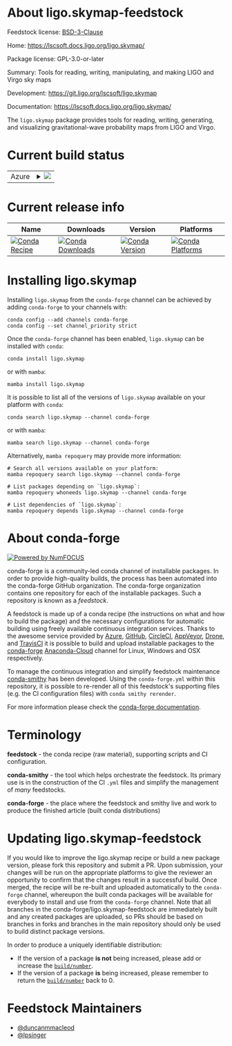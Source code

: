 About ligo.skymap-feedstock
===========================

Feedstock license: [BSD-3-Clause](https://github.com/conda-forge/ligo.skymap-feedstock/blob/main/LICENSE.txt)

Home: https://lscsoft.docs.ligo.org/ligo.skymap/

Package license: GPL-3.0-or-later

Summary: Tools for reading, writing, manipulating, and making LIGO and Virgo sky maps

Development: https://git.ligo.org/lscsoft/ligo.skymap

Documentation: https://lscsoft.docs.ligo.org/ligo.skymap/

The `ligo.skymap` package provides tools for reading, writing, generating,
and visualizing gravitational-wave probability maps from LIGO and Virgo.


Current build status
====================


<table>
    
  <tr>
    <td>Azure</td>
    <td>
      <details>
        <summary>
          <a href="https://dev.azure.com/conda-forge/feedstock-builds/_build/latest?definitionId=2628&branchName=main">
            <img src="https://dev.azure.com/conda-forge/feedstock-builds/_apis/build/status/ligo.skymap-feedstock?branchName=main">
          </a>
        </summary>
        <table>
          <thead><tr><th>Variant</th><th>Status</th></tr></thead>
          <tbody><tr>
              <td>linux_64_numpy1.20python3.8.____cpython</td>
              <td>
                <a href="https://dev.azure.com/conda-forge/feedstock-builds/_build/latest?definitionId=2628&branchName=main">
                  <img src="https://dev.azure.com/conda-forge/feedstock-builds/_apis/build/status/ligo.skymap-feedstock?branchName=main&jobName=linux&configuration=linux%20linux_64_numpy1.20python3.8.____cpython" alt="variant">
                </a>
              </td>
            </tr><tr>
              <td>linux_64_numpy1.20python3.9.____cpython</td>
              <td>
                <a href="https://dev.azure.com/conda-forge/feedstock-builds/_build/latest?definitionId=2628&branchName=main">
                  <img src="https://dev.azure.com/conda-forge/feedstock-builds/_apis/build/status/ligo.skymap-feedstock?branchName=main&jobName=linux&configuration=linux%20linux_64_numpy1.20python3.9.____cpython" alt="variant">
                </a>
              </td>
            </tr><tr>
              <td>linux_64_numpy1.21python3.10.____cpython</td>
              <td>
                <a href="https://dev.azure.com/conda-forge/feedstock-builds/_build/latest?definitionId=2628&branchName=main">
                  <img src="https://dev.azure.com/conda-forge/feedstock-builds/_apis/build/status/ligo.skymap-feedstock?branchName=main&jobName=linux&configuration=linux%20linux_64_numpy1.21python3.10.____cpython" alt="variant">
                </a>
              </td>
            </tr><tr>
              <td>linux_64_numpy1.23python3.11.____cpython</td>
              <td>
                <a href="https://dev.azure.com/conda-forge/feedstock-builds/_build/latest?definitionId=2628&branchName=main">
                  <img src="https://dev.azure.com/conda-forge/feedstock-builds/_apis/build/status/ligo.skymap-feedstock?branchName=main&jobName=linux&configuration=linux%20linux_64_numpy1.23python3.11.____cpython" alt="variant">
                </a>
              </td>
            </tr><tr>
              <td>linux_aarch64_numpy1.20python3.8.____cpython</td>
              <td>
                <a href="https://dev.azure.com/conda-forge/feedstock-builds/_build/latest?definitionId=2628&branchName=main">
                  <img src="https://dev.azure.com/conda-forge/feedstock-builds/_apis/build/status/ligo.skymap-feedstock?branchName=main&jobName=linux&configuration=linux%20linux_aarch64_numpy1.20python3.8.____cpython" alt="variant">
                </a>
              </td>
            </tr><tr>
              <td>linux_aarch64_numpy1.20python3.9.____cpython</td>
              <td>
                <a href="https://dev.azure.com/conda-forge/feedstock-builds/_build/latest?definitionId=2628&branchName=main">
                  <img src="https://dev.azure.com/conda-forge/feedstock-builds/_apis/build/status/ligo.skymap-feedstock?branchName=main&jobName=linux&configuration=linux%20linux_aarch64_numpy1.20python3.9.____cpython" alt="variant">
                </a>
              </td>
            </tr><tr>
              <td>linux_aarch64_numpy1.21python3.10.____cpython</td>
              <td>
                <a href="https://dev.azure.com/conda-forge/feedstock-builds/_build/latest?definitionId=2628&branchName=main">
                  <img src="https://dev.azure.com/conda-forge/feedstock-builds/_apis/build/status/ligo.skymap-feedstock?branchName=main&jobName=linux&configuration=linux%20linux_aarch64_numpy1.21python3.10.____cpython" alt="variant">
                </a>
              </td>
            </tr><tr>
              <td>linux_aarch64_numpy1.23python3.11.____cpython</td>
              <td>
                <a href="https://dev.azure.com/conda-forge/feedstock-builds/_build/latest?definitionId=2628&branchName=main">
                  <img src="https://dev.azure.com/conda-forge/feedstock-builds/_apis/build/status/ligo.skymap-feedstock?branchName=main&jobName=linux&configuration=linux%20linux_aarch64_numpy1.23python3.11.____cpython" alt="variant">
                </a>
              </td>
            </tr><tr>
              <td>linux_ppc64le_numpy1.20python3.8.____cpython</td>
              <td>
                <a href="https://dev.azure.com/conda-forge/feedstock-builds/_build/latest?definitionId=2628&branchName=main">
                  <img src="https://dev.azure.com/conda-forge/feedstock-builds/_apis/build/status/ligo.skymap-feedstock?branchName=main&jobName=linux&configuration=linux%20linux_ppc64le_numpy1.20python3.8.____cpython" alt="variant">
                </a>
              </td>
            </tr><tr>
              <td>linux_ppc64le_numpy1.20python3.9.____cpython</td>
              <td>
                <a href="https://dev.azure.com/conda-forge/feedstock-builds/_build/latest?definitionId=2628&branchName=main">
                  <img src="https://dev.azure.com/conda-forge/feedstock-builds/_apis/build/status/ligo.skymap-feedstock?branchName=main&jobName=linux&configuration=linux%20linux_ppc64le_numpy1.20python3.9.____cpython" alt="variant">
                </a>
              </td>
            </tr><tr>
              <td>linux_ppc64le_numpy1.21python3.10.____cpython</td>
              <td>
                <a href="https://dev.azure.com/conda-forge/feedstock-builds/_build/latest?definitionId=2628&branchName=main">
                  <img src="https://dev.azure.com/conda-forge/feedstock-builds/_apis/build/status/ligo.skymap-feedstock?branchName=main&jobName=linux&configuration=linux%20linux_ppc64le_numpy1.21python3.10.____cpython" alt="variant">
                </a>
              </td>
            </tr><tr>
              <td>linux_ppc64le_numpy1.23python3.11.____cpython</td>
              <td>
                <a href="https://dev.azure.com/conda-forge/feedstock-builds/_build/latest?definitionId=2628&branchName=main">
                  <img src="https://dev.azure.com/conda-forge/feedstock-builds/_apis/build/status/ligo.skymap-feedstock?branchName=main&jobName=linux&configuration=linux%20linux_ppc64le_numpy1.23python3.11.____cpython" alt="variant">
                </a>
              </td>
            </tr><tr>
              <td>osx_64_numpy1.20python3.8.____cpython</td>
              <td>
                <a href="https://dev.azure.com/conda-forge/feedstock-builds/_build/latest?definitionId=2628&branchName=main">
                  <img src="https://dev.azure.com/conda-forge/feedstock-builds/_apis/build/status/ligo.skymap-feedstock?branchName=main&jobName=osx&configuration=osx%20osx_64_numpy1.20python3.8.____cpython" alt="variant">
                </a>
              </td>
            </tr><tr>
              <td>osx_64_numpy1.20python3.9.____cpython</td>
              <td>
                <a href="https://dev.azure.com/conda-forge/feedstock-builds/_build/latest?definitionId=2628&branchName=main">
                  <img src="https://dev.azure.com/conda-forge/feedstock-builds/_apis/build/status/ligo.skymap-feedstock?branchName=main&jobName=osx&configuration=osx%20osx_64_numpy1.20python3.9.____cpython" alt="variant">
                </a>
              </td>
            </tr><tr>
              <td>osx_64_numpy1.21python3.10.____cpython</td>
              <td>
                <a href="https://dev.azure.com/conda-forge/feedstock-builds/_build/latest?definitionId=2628&branchName=main">
                  <img src="https://dev.azure.com/conda-forge/feedstock-builds/_apis/build/status/ligo.skymap-feedstock?branchName=main&jobName=osx&configuration=osx%20osx_64_numpy1.21python3.10.____cpython" alt="variant">
                </a>
              </td>
            </tr><tr>
              <td>osx_64_numpy1.23python3.11.____cpython</td>
              <td>
                <a href="https://dev.azure.com/conda-forge/feedstock-builds/_build/latest?definitionId=2628&branchName=main">
                  <img src="https://dev.azure.com/conda-forge/feedstock-builds/_apis/build/status/ligo.skymap-feedstock?branchName=main&jobName=osx&configuration=osx%20osx_64_numpy1.23python3.11.____cpython" alt="variant">
                </a>
              </td>
            </tr><tr>
              <td>osx_arm64_numpy1.20python3.8.____cpython</td>
              <td>
                <a href="https://dev.azure.com/conda-forge/feedstock-builds/_build/latest?definitionId=2628&branchName=main">
                  <img src="https://dev.azure.com/conda-forge/feedstock-builds/_apis/build/status/ligo.skymap-feedstock?branchName=main&jobName=osx&configuration=osx%20osx_arm64_numpy1.20python3.8.____cpython" alt="variant">
                </a>
              </td>
            </tr><tr>
              <td>osx_arm64_numpy1.20python3.9.____cpython</td>
              <td>
                <a href="https://dev.azure.com/conda-forge/feedstock-builds/_build/latest?definitionId=2628&branchName=main">
                  <img src="https://dev.azure.com/conda-forge/feedstock-builds/_apis/build/status/ligo.skymap-feedstock?branchName=main&jobName=osx&configuration=osx%20osx_arm64_numpy1.20python3.9.____cpython" alt="variant">
                </a>
              </td>
            </tr><tr>
              <td>osx_arm64_numpy1.21python3.10.____cpython</td>
              <td>
                <a href="https://dev.azure.com/conda-forge/feedstock-builds/_build/latest?definitionId=2628&branchName=main">
                  <img src="https://dev.azure.com/conda-forge/feedstock-builds/_apis/build/status/ligo.skymap-feedstock?branchName=main&jobName=osx&configuration=osx%20osx_arm64_numpy1.21python3.10.____cpython" alt="variant">
                </a>
              </td>
            </tr><tr>
              <td>osx_arm64_numpy1.23python3.11.____cpython</td>
              <td>
                <a href="https://dev.azure.com/conda-forge/feedstock-builds/_build/latest?definitionId=2628&branchName=main">
                  <img src="https://dev.azure.com/conda-forge/feedstock-builds/_apis/build/status/ligo.skymap-feedstock?branchName=main&jobName=osx&configuration=osx%20osx_arm64_numpy1.23python3.11.____cpython" alt="variant">
                </a>
              </td>
            </tr>
          </tbody>
        </table>
      </details>
    </td>
  </tr>
</table>

Current release info
====================

| Name | Downloads | Version | Platforms |
| --- | --- | --- | --- |
| [![Conda Recipe](https://img.shields.io/badge/recipe-ligo.skymap-green.svg)](https://anaconda.org/conda-forge/ligo.skymap) | [![Conda Downloads](https://img.shields.io/conda/dn/conda-forge/ligo.skymap.svg)](https://anaconda.org/conda-forge/ligo.skymap) | [![Conda Version](https://img.shields.io/conda/vn/conda-forge/ligo.skymap.svg)](https://anaconda.org/conda-forge/ligo.skymap) | [![Conda Platforms](https://img.shields.io/conda/pn/conda-forge/ligo.skymap.svg)](https://anaconda.org/conda-forge/ligo.skymap) |

Installing ligo.skymap
======================

Installing `ligo.skymap` from the `conda-forge` channel can be achieved by adding `conda-forge` to your channels with:

```
conda config --add channels conda-forge
conda config --set channel_priority strict
```

Once the `conda-forge` channel has been enabled, `ligo.skymap` can be installed with `conda`:

```
conda install ligo.skymap
```

or with `mamba`:

```
mamba install ligo.skymap
```

It is possible to list all of the versions of `ligo.skymap` available on your platform with `conda`:

```
conda search ligo.skymap --channel conda-forge
```

or with `mamba`:

```
mamba search ligo.skymap --channel conda-forge
```

Alternatively, `mamba repoquery` may provide more information:

```
# Search all versions available on your platform:
mamba repoquery search ligo.skymap --channel conda-forge

# List packages depending on `ligo.skymap`:
mamba repoquery whoneeds ligo.skymap --channel conda-forge

# List dependencies of `ligo.skymap`:
mamba repoquery depends ligo.skymap --channel conda-forge
```


About conda-forge
=================

[![Powered by
NumFOCUS](https://img.shields.io/badge/powered%20by-NumFOCUS-orange.svg?style=flat&colorA=E1523D&colorB=007D8A)](https://numfocus.org)

conda-forge is a community-led conda channel of installable packages.
In order to provide high-quality builds, the process has been automated into the
conda-forge GitHub organization. The conda-forge organization contains one repository
for each of the installable packages. Such a repository is known as a *feedstock*.

A feedstock is made up of a conda recipe (the instructions on what and how to build
the package) and the necessary configurations for automatic building using freely
available continuous integration services. Thanks to the awesome service provided by
[Azure](https://azure.microsoft.com/en-us/services/devops/), [GitHub](https://github.com/),
[CircleCI](https://circleci.com/), [AppVeyor](https://www.appveyor.com/),
[Drone](https://cloud.drone.io/welcome), and [TravisCI](https://travis-ci.com/)
it is possible to build and upload installable packages to the
[conda-forge](https://anaconda.org/conda-forge) [Anaconda-Cloud](https://anaconda.org/)
channel for Linux, Windows and OSX respectively.

To manage the continuous integration and simplify feedstock maintenance
[conda-smithy](https://github.com/conda-forge/conda-smithy) has been developed.
Using the ``conda-forge.yml`` within this repository, it is possible to re-render all of
this feedstock's supporting files (e.g. the CI configuration files) with ``conda smithy rerender``.

For more information please check the [conda-forge documentation](https://conda-forge.org/docs/).

Terminology
===========

**feedstock** - the conda recipe (raw material), supporting scripts and CI configuration.

**conda-smithy** - the tool which helps orchestrate the feedstock.
                   Its primary use is in the construction of the CI ``.yml`` files
                   and simplify the management of *many* feedstocks.

**conda-forge** - the place where the feedstock and smithy live and work to
                  produce the finished article (built conda distributions)


Updating ligo.skymap-feedstock
==============================

If you would like to improve the ligo.skymap recipe or build a new
package version, please fork this repository and submit a PR. Upon submission,
your changes will be run on the appropriate platforms to give the reviewer an
opportunity to confirm that the changes result in a successful build. Once
merged, the recipe will be re-built and uploaded automatically to the
`conda-forge` channel, whereupon the built conda packages will be available for
everybody to install and use from the `conda-forge` channel.
Note that all branches in the conda-forge/ligo.skymap-feedstock are
immediately built and any created packages are uploaded, so PRs should be based
on branches in forks and branches in the main repository should only be used to
build distinct package versions.

In order to produce a uniquely identifiable distribution:
 * If the version of a package **is not** being increased, please add or increase
   the [``build/number``](https://docs.conda.io/projects/conda-build/en/latest/resources/define-metadata.html#build-number-and-string).
 * If the version of a package **is** being increased, please remember to return
   the [``build/number``](https://docs.conda.io/projects/conda-build/en/latest/resources/define-metadata.html#build-number-and-string)
   back to 0.

Feedstock Maintainers
=====================

* [@duncanmmacleod](https://github.com/duncanmmacleod/)
* [@lpsinger](https://github.com/lpsinger/)

